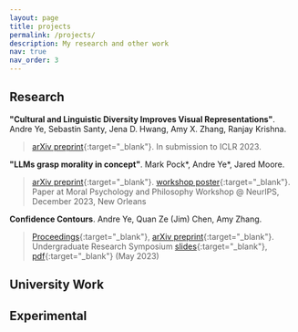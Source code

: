 ```yaml
---
layout: page
title: projects
permalink: /projects/
description: My research and other work
nav: true
nav_order: 3
---
```


## Research

**"Cultural and Linguistic Diversity Improves Visual Representations"**.
Andre Ye, Sebastin Santy, Jena D. Hwang, Amy X. Zhang, Ranjay Krishna.
> [arXiv preprint](https://arxiv.org/abs/2310.14356){:target="_blank"}.
> In submission to ICLR 2023.

**"LLMs grasp morality in concept"**.
Mark Pock*, Andre Ye*, Jared Moore.
> [arXiv preprint](https://arxiv.org/abs/2310.14356){:target="_blank"}.
> [workshop poster](/assets/pdf/neurips-model-meaning-final.pdf){:target="_blank"}.
> Paper at Moral Psychology and Philosophy Workshop @ NeurIPS, December 2023, New Orleans

**Confidence Contours**.
Andre Ye, Quan Ze (Jim) Chen, Amy Zhang.
> [Proceedings](https://ojs.aaai.org/index.php/HCOMP/article/view/27559){:target="_blank"}, [arXiv preprint](https://arxiv.org/abs/2308.07528){:target="_blank"}.
> Undergraduate Research Symposium [slides](https://docs.google.com/presentation/d/17qrow18og678_tatb9ZtHjlaAQlSHnHcFnQ_k4DXO9c/edit?usp=sharing){:target="_blank"}, [pdf](/assets/pdf/confidence_contours_research_showcase.pdf){:target="_blank"} (May 2023)

## University Work


## Experimental



